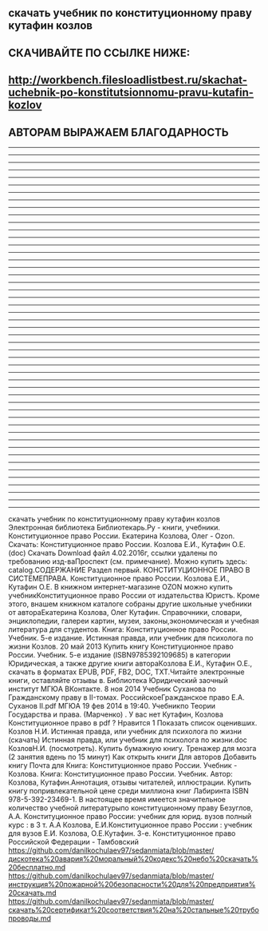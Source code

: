 скачать учебник по конституционному праву кутафин козлов
--------------------------------------------------
СКАЧИВАЙТЕ ПО ССЫЛКЕ НИЖЕ:
--------------------------------------------------
http://workbench.filesloadlistbest.ru/skachat-uchebnik-po-konstitutsionnomu-pravu-kutafin-kozlov
--------------------------------------------------
АВТОРАМ ВЫРАЖАЕМ БЛАГОДАРНОСТЬ
--------------------------------------------------
--------------------------------------------------
--------------------------------------------------
--------------------------------------------------
--------------------------------------------------
--------------------------------------------------
--------------------------------------------------
--------------------------------------------------
--------------------------------------------------
--------------------------------------------------
--------------------------------------------------
--------------------------------------------------
--------------------------------------------------
--------------------------------------------------
--------------------------------------------------
--------------------------------------------------
--------------------------------------------------
--------------------------------------------------
--------------------------------------------------
--------------------------------------------------
--------------------------------------------------
--------------------------------------------------
--------------------------------------------------
--------------------------------------------------
--------------------------------------------------
--------------------------------------------------
--------------------------------------------------
--------------------------------------------------
--------------------------------------------------
--------------------------------------------------
--------------------------------------------------
--------------------------------------------------
--------------------------------------------------
--------------------------------------------------
--------------------------------------------------
--------------------------------------------------
--------------------------------------------------
--------------------------------------------------
--------------------------------------------------
--------------------------------------------------
--------------------------------------------------
--------------------------------------------------
--------------------------------------------------
--------------------------------------------------
--------------------------------------------------
--------------------------------------------------
--------------------------------------------------
--------------------------------------------------
--------------------------------------------------
--------------------------------------------------
скачать учебник по конституционному праву кутафин козлов Электронная библиотека Библиотекарь.Ру - книги, учебники. Конституционное право России. Екатерина Козлова, Олег  - Ozon. Скачать: Конституционное право России. Козлова Е.И., Кутафин О.Е. (doc) Скачать  Download файл 4.02.2016г, ссылки удалены по требованию изд-ваПроспект (см. примечание). Можно купить здесь: catalog.СОДЕРЖАНИЕ Раздел первый. КОНСТИТУЦИОННОЕ ПРАВО В СИСТЕМЕПРАВА. Конституционное право России. Козлова Е.И., Кутафин О.Е. В книжном интернет-магазине OZON можно купить учебникКонституционное право России от издательства Юристъ. Кроме этого, внашем книжном каталоге собраны другие школьные учебники от автораЕкатерина Козлова, Олег Кутафин. Справочники, словари, энциклопедии, галереи картин, музеи, законы,экономическая и учебная литература для студентов. Книга: Конституционное право России. Учебник. 5-е издание. Истинная правда, или учебник для психолога по жизни  Козлов. 20 май 2013  Купить книгу Конституционное право России. Учебник. 5-е издание (ISBN9785392109685) в категории Юридическая, а также другие книги автораКозлова Е.И., Кутафин О.Е., скачать в форматах EPUB, PDF, FB2, DOC, TXT.Читайте электронные книги, оставляйте отзывы в. Библиотека  Юридический заочный институт  МГЮА  ВКонтакте. 8 ноя 2014  Учебник Суханова по Гражданскому праву в II-томах. РоссийскоеГражданское право Е.А. Суханов II.pdf  МГЮА 19 фев 2014 в 19:40. Учебникпо Теории Государства и права. (Марченко) . У вас нет Кутафин, Козлова Конституционное право в pdf ? Нравится 1 Показать список оценивших. Козлов Н.И.  Истинная правда, или учебник для психолога по жизни (скачать)  Истинная правда, или учебник для психолога по жизни.doc  КозловН.И. (посмотреть). Купить бумажную книгу. Тренажер для мозга (2 занятия вдень по 15 минут)  Как открыть книги Для авторов Добавить книгу Почта для
Книга: Конституционное право России. Учебник - Козлова. Книга: Конституционное право России. Учебник. Автор: Козлова, Кутафин.Аннотация, отзывы читателей, иллюстрации. Купить книгу попривлекательной цене среди миллиона книг Лабиринта  ISBN 978-5-392-23469-1. В настоящее время имеется значительное количество учебной литературыпо конституционному праву  Безуглов, А.А. Конституционное право России: учебник для юрид. вузов полный курс : в 3 т.  А.А  Козлова, Е.И.Конституционное право России : учебник для вузов  Е.И. Козлова, О.Е.Кутафин.  3-е. Конституционное право Российской Федерации - Тамбовский
https://github.com/danilkochulaev97/sedanmiata/blob/master/дискотека%20авария%20моральный%20кодекс%20небо%20скачать%20бесплатно.md
https://github.com/danilkochulaev97/sedanmiata/blob/master/инструкция%20пожарной%20безопасности%20для%20предприятия%20скачать.md
https://github.com/danilkochulaev97/sedanmiata/blob/master/скачать%20сертификат%20соответствия%20на%20стальные%20трубопроводы.md